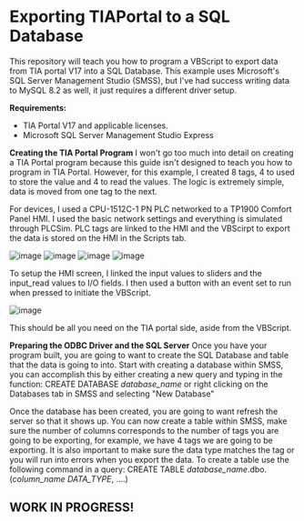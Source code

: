 # Exporting TIAPortal to a SQL Database
This repository will teach you how to program a VBScript to export data from TIA portal V17 into a SQL Database. This example uses Microsoft's SQL Server Management Studio (SMSS), but I've had success writing data to MySQL 8.2 as well, it just requires a different driver setup. 

<b>Requirements:</b>
  - TIA Portal V17 and applicable licenses.
  - Microsoft SQL Server Management Studio Express

<b>Creating the TIA Portal Program</b>
I won't go too much into detail on creating a TIA Portal program because this guide isn't designed to teach you how to program in TIA Portal. However, for this example, I created 8 tags, 4 to used to store the value and 4 to read the values. The logic is extremely simple, data is moved from one tag to the next. 

For devices, I used a CPU-1512C-1 PN PLC networked to a TP1900 Comfort Panel HMI. I used the basic network settings and everything is simulated through PLCSim. PLC tags are linked to the HMI and the VBScirpt to export the data is stored on the HMI in the Scripts tab. 

![image](https://github.com/hackerdan13/TIAPortaltoSQLDatabase/assets/147435983/a5e56f4e-b6c3-4c76-ac45-723e446e6a83)
![image](https://github.com/hackerdan13/TIAPortaltoSQLDatabase/assets/147435983/1f899962-ecdd-4a70-a416-d8a3adb6abcb)
![image](https://github.com/hackerdan13/TIAPortaltoSQLDatabase/assets/147435983/aecb7c4d-ef1f-4d51-8d12-7fd73eeadffc)
![image](https://github.com/hackerdan13/TIAPortaltoSQLDatabase/assets/147435983/2c59d35c-d221-4e4a-a40f-7c3f6c966b55)

To setup the HMI screen, I linked the input values to sliders and the input_read values to I/O fields. I then used a button with an event set to run when pressed to initiate the VBScript. 

![image](https://github.com/hackerdan13/TIAPortaltoSQLDatabase/assets/147435983/2e902645-8075-4c5e-b41e-b7a7475e4986)

This should be all you need on the TIA portal side, aside from the VBScript. 

<b>Preparing the ODBC Driver and the SQL Server</b>
Once you have your program built, you are going to want to create the SQL Database and table that the data is going to into. Start with creating a database within SMSS, you can accomplish this by either creating a new query and typing in the function: 
CREATE DATABASE <i>database_name</i> 
or 
right clicking on the Databases tab in SMSS and selecting "New Database"

Once the database has been created, you are going to want refresh the server so that it shows up. You can now create a table within SMSS, make sure the number of columns corresponds to the number of tags you are going to be exporting, for example, we have 4 tags we are going to be exporting. It is also important to make sure the data type matches the tag or you will run into errors when you export the data. To create a table use the following command in a query:
CREATE TABLE <i>database_name</i>.dbo.(<i>column_name</i> <i>DATA_TYPE</i>, ....)

<h2>WORK IN PROGRESS!</h2>
